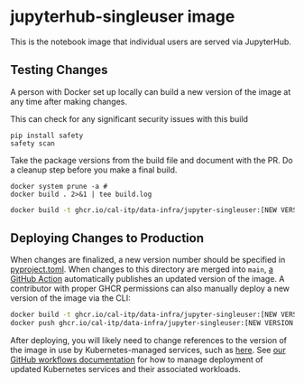 # jupyterhub-singleuser image

This is the notebook image that individual users are served
via JupyterHub.

## Testing Changes

A person with Docker set up locally can build a new version of the image at any time after making changes.

This can check for any significant security issues with this build
```
pip install safety
safety scan 
```
Take the package versions from the build file and document with the PR.  Do a cleanup step before you make a final build.

```
docker system prune -a #
docker build . 2>&1 | tee build.log
```


```bash
docker build -t ghcr.io/cal-itp/data-infra/jupyter-singleuser:[NEW VERSION TAG] .
```


## Deploying Changes to Production

When changes are finalized, a new version number should be specified in [pyproject.toml](./pyproject.toml). When changes to this directory are merged into `main`, [a GitHub Action](../../.github/workflows/build-jupyter-singleuser-image.yml) automatically publishes an updated version of the image. A contributor with proper GHCR permissions can also manually deploy a new version of the image via the CLI:

```bash
docker build -t ghcr.io/cal-itp/data-infra/jupyter-singleuser:[NEW VERSION TAG] .
docker push ghcr.io/cal-itp/data-infra/jupyter-singleuser:[NEW VERSION TAG]
```

After deploying, you will likely need to change references to the version of the image in use by Kubernetes-managed services, such as [here](../../kubernetes/apps/charts/jupyterhub/values.yaml). See [our GitHub workflows documentation](../../kubernetes/README.md#gitops) for how to manage deployment of updated Kubernetes services and their associated workloads.
